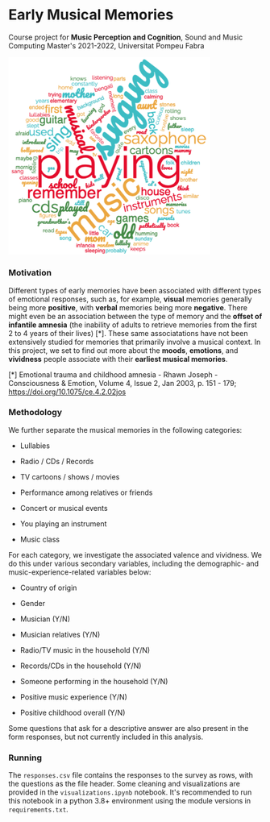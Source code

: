 # Early Musical Memories

Course project for **Music Perception and Cognition**, Sound and Music Computing Master's 2021-2022, Universitat Pompeu Fabra

<img title="" src="https://github.com/chrispla/early-musical-memories/blob/main/first-musical-memory-wordcloud.png" alt="Wordcloud with most common words people associate their early musical memories with. Some of the most prominent are playing, singing, CD, saxophone, and cartoons." width="400" data-align="center">

### Motivation

Different types of early memories have been associated with different types of emotional responses, such as, for example, **visual** memories generally being more **positive**, with **verbal** memories being more **negative**. There might even be an association between the type of memory and the **offset of infantile amnesia** (the inability of adults to retrieve memories from the first 2 to 4 years of their lives) [*]. These same associatations have not been extensively studied for memories that primarily involve a musical context. In this project, we set to find out more about the **moods**, **emotions**, and **vividness** people associate with their **earliest musical memories**. 

[*] Emotional trauma and childhood amnesia - Rhawn Joseph - Consciousness & Emotion, Volume 4, Issue 2, Jan 2003, p. 151 - 179; https://doi.org/10.1075/ce.4.2.02jos

### Methodology

We further separate the musical memories in the following categories:

* Lullabies

* Radio / CDs / Records

* TV cartoons / shows / movies

* Performance among relatives or friends

* Concert or musical events

* You playing an instrument

* Music class

For each category, we investigate the associated valence and vividness. We do this under various secondary variables, including the demographic- and music-experience-related variables below:

* Country of origin

* Gender

* Musician (Y/N)

* Musician relatives (Y/N)

* Radio/TV music in the household (Y/N)

* Records/CDs in the household (Y/N)

* Someone performing in the household (Y/N)

* Positive music experience (Y/N)

* Positive childhood overall (Y/N)

Some questions that ask for a descriptive answer are also present in the form responses, but not currently included in this analysis.

### Running

The `responses.csv` file contains the responses to the survey as rows, with the questions as the file header. Some cleaning and visualizations are provided in the `visualizations.ipynb` notebook. It's recommended to run this notebook in a python 3.8+ environment using the module versions in `requirements.txt`. 
